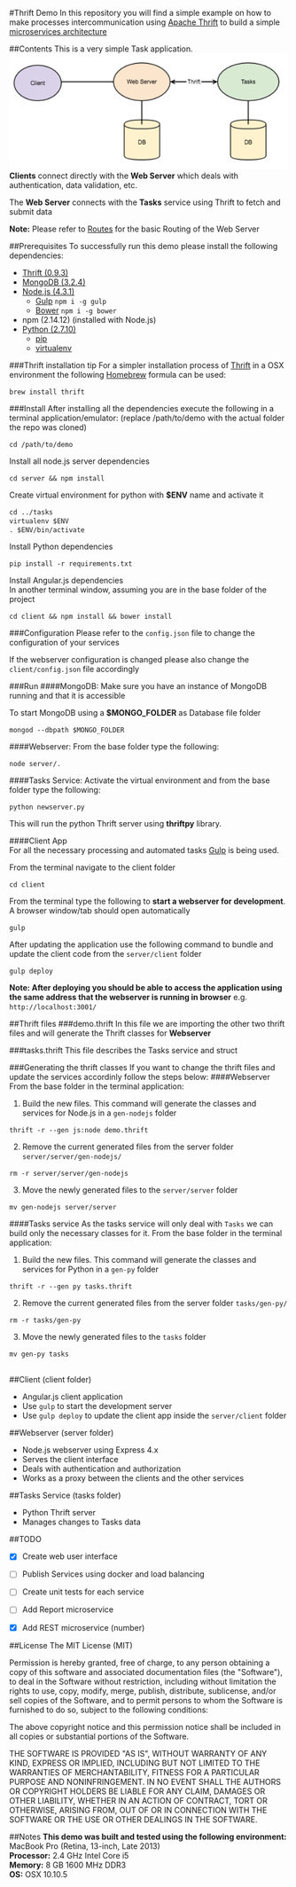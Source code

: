 #Thrift Demo
In this repository you will find a simple example on how to make processes intercommunication using [Apache Thrift][apache-thrift] to build a simple [microservices architecture][microservices-arch]



##Contents
This is a very simple Task application.  
![Simple architecture](Architecture.png)  
**Clients** connect directly with the **Web Server** which deals with authentication, data validation, etc.

The **Web Server** connects with the **Tasks** service using Thrift to fetch and submit data

**Note:** Please refer to [Routes](ROUTES.md) for the basic Routing of the Web Server

##Prerequisites
To successfully run this demo please install the following dependencies:

  - [Thrift (0.9.3)][apache-thrift]
  - [MongoDB (3.2.4)][mongo-db]
  - [Node.js (4.3.1)][node-js]
    - [Gulp][gulp] ``npm i -g gulp``
    - [Bower][bower] ``npm i -g bower``
  - npm (2.14.12) (installed with Node.js)
  - [Python (2.7.10)][python-org]
	- [pip][pip]
  	- [virtualenv][virtualenv]

###Thrift installation tip
For a simpler installation process of [Thrift][apache-thrift] in a OSX environment the following [Homebrew][homebrew] formula can be used:

```
brew install thrift
```

###Install
After installing all the dependencies execute the following in a terminal application/emulator: (replace /path/to/demo with the actual folder the repo was cloned)

```
cd /path/to/demo
```
Install all node.js server dependencies

```
cd server && npm install
```
Create virtual environment for python with **$ENV** name and activate it

```
cd ../tasks
virtualenv $ENV
. $ENV/bin/activate
```

Install Python dependencies

```
pip install -r requirements.txt
```

Install Angular.js dependencies  
In another terminal window, assuming you are in the base folder of the project

```
cd client && npm install && bower install
```

###Configuration
Please refer to the ``config.json`` file to change the configuration of your services

If the webserver configuration is changed please also change the ``client/config.json`` file accordingly

###Run
####MongoDB:
Make sure you have an instance of MongoDB running and that it is accessible

To start MongoDB using a **$MONGO_FOLDER** as Database file folder

```
mongod --dbpath $MONGO_FOLDER
```

####Webserver:
From the base folder type the following:

```
node server/.
```

####Tasks Service:
Activate the virtual environment and from the base folder type the following:

```
python newserver.py
```
This will run the python Thrift server using **thriftpy** library.

####Client App  
For all the necessary processing and automated tasks [Gulp][gulp] is being used.

From the terminal navigate to the client folder

```
cd client
```

From the terminal type the following to **start a webserver for development**. A browser window/tab should open automatically

```
gulp
```

After updating the application use the following command to bundle and update the client code from the ```server/client``` folder

```
gulp deploy
```

**Note: After deploying you should be able to access the application using the same address that the webserver is running in browser**
e.g. ``` http://localhost:3001/```

##Thrift files
###demo.thrift
In this file we are importing the other two thrift files and will generate the Thrift classes for **Webserver**

###tasks.thrift
This file describes the Tasks service and struct

###Generating the thrift classes
If you want to change the thrift files and update the services accordinly follow the steps below:
####Webserver
From the base folder in the terminal application:

  1. Build the new files. This command will generate the classes and services for Node.js in a ``gen-nodejs`` folder

   ```
   thrift -r --gen js:node demo.thrift
   ```
  2. Remove the current generated files from the server folder ```server/server/gen-nodejs/```

   ```
   rm -r server/server/gen-nodejs
   ```
  3. Move the newly generated files to the ```server/server``` folder

   ```
   mv gen-nodejs server/server
   ```

####Tasks service
As the tasks service will only deal with ``Tasks`` we can build only the necessary classes for it.
From the base folder in the terminal application:

  1. Build the new files. This command will generate the classes and services for Python in a ``gen-py`` folder

   ```
   thrift -r --gen py tasks.thrift
   ```
  2. Remove the current generated files from the server folder ```tasks/gen-py/```

   ```
   rm -r tasks/gen-py
   ```
  3. Move the newly generated files to the ```tasks``` folder

   ```
   mv gen-py tasks


   ```

##Client (client folder)
* Angular.js client application
* Use ```gulp``` to start the development server
* Use ``gulp deploy`` to update the client app inside the ``server/client`` folder

##Webserver (server folder)
* Node.js webserver using Express 4.x
* Serves the client interface
* Deals with authentication and authorization
* Works as a proxy between the clients and the other services


##Tasks Service (tasks folder)
* Python Thrift server
* Manages changes to Tasks data

##TODO
- [X] Create web user interface
- [ ] Publish Services using docker and load balancing
- [ ] Create unit tests for each service
- [ ] Add Report microservice
- [X] Add REST microservice (number)


##License
The MIT License (MIT)

Permission is hereby granted, free of charge, to any person obtaining
a copy of this software and associated documentation files (the
"Software"), to deal in the Software without restriction, including
without limitation the rights to use, copy, modify, merge, publish,
distribute, sublicense, and/or sell copies of the Software, and to
permit persons to whom the Software is furnished to do so, subject to
the following conditions:

The above copyright notice and this permission notice shall be
included in all copies or substantial portions of the Software.

THE SOFTWARE IS PROVIDED "AS IS", WITHOUT WARRANTY OF ANY KIND,
EXPRESS OR IMPLIED, INCLUDING BUT NOT LIMITED TO THE WARRANTIES OF
MERCHANTABILITY, FITNESS FOR A PARTICULAR PURPOSE AND
NONINFRINGEMENT. IN NO EVENT SHALL THE AUTHORS OR COPYRIGHT HOLDERS BE
LIABLE FOR ANY CLAIM, DAMAGES OR OTHER LIABILITY, WHETHER IN AN ACTION
OF CONTRACT, TORT OR OTHERWISE, ARISING FROM, OUT OF OR IN CONNECTION
WITH THE SOFTWARE OR THE USE OR OTHER DEALINGS IN THE SOFTWARE.

##Notes
**This demo was built and tested using the following environment:**  
MacBook Pro (Retina, 13-inch, Late 2013)  
**Processor:** 2.4 GHz Intel Core i5  
**Memory:** 8 GB 1600 MHz DDR3  
**OS:** OSX 10.10.5


[mongo-db]: https://www.mongodb.org/downloads#production
[node-js]: https://nodejs.org/
[python-org]: https://www.python.org/
[apache-thrift]: thrift.apache.org
[microservices-arch]: http://microservices.io/patterns/microservices.html
[pip]: https://pypi.python.org/pypi/pip
[virtualenv]: https://pypi.python.org/pypi/virtualenv
[pymongo]: https://pypi.python.org/pypi/pymongo
[thriftpy]: https://github.com/eleme/thriftpy
[homebrew]: http://brew.sh/
[gulp]: http://gulpjs.com
[bower]: http://bower.io
